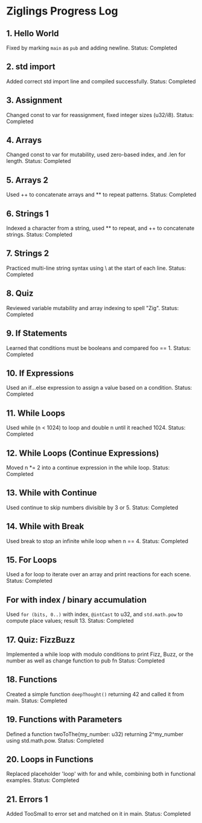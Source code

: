 # Ziglings Progress Log

## 1. Hello World
Fixed by marking `main` as `pub` and adding newline.
Status:  Completed

## 2. std import
Added correct std import line and compiled successfully.
Status:  Completed

## 3. Assignment
Changed const to var for reassignment, fixed integer sizes (u32/i8).
Status:  Completed
## 4. Arrays
Changed const to var for mutability, used zero-based index, and .len for length.
Status:  Completed
## 5. Arrays 2
Used ++ to concatenate arrays and ** to repeat patterns.
Status: Completed
## 6. Strings 1
Indexed a character from a string, used ** to repeat, and ++ to concatenate strings.
Status: Completed

## 7. Strings 2
Practiced multi-line string syntax using \\ at the start of each line.
Status: Completed
## 8. Quiz
Reviewed variable mutability and array indexing to spell "Zig".
Status: Completed
## 9. If Statements
Learned that conditions must be booleans and compared foo == 1.
Status: Completed
## 10. If Expressions
Used an if...else expression to assign a value based on a condition.
Status: Completed
## 11. While Loops
Used while (n < 1024) to loop and double n until it reached 1024.
Status: Completed
## 12. While Loops (Continue Expressions)
Moved n *= 2 into a continue expression in the while loop.
Status: Completed
## 13. While with Continue
Used continue to skip numbers divisible by 3 or 5.
Status: Completed
## 14. While with Break
Used break to stop an infinite while loop when n == 4.
Status: Completed
## 15. For Loops
Used a for loop to iterate over an array and print reactions for each scene.
Status: Completed
## For with index / binary accumulation
Used `for (bits, 0..)` with index, `@intCast` to u32, and `std.math.pow` to compute place values; result 13.
Status: Completed
## 17. Quiz: FizzBuzz
Implemented a while loop with modulo conditions to print Fizz, Buzz, or the number as well as change function to pub fn
Status: Completed
## 18. Functions
Created a simple function `deepThought()` returning 42 and called it from main.
Status: Completed
## 19. Functions with Parameters
Defined a function twoToThe(my_number: u32) returning 2^my_number using std.math.pow.
Status: Completed
## 20. Loops in Functions
Replaced placeholder 'loop' with for and while, combining both in functional examples.
Status: Completed
## 21. Errors 1
Added TooSmall to error set and matched on it in main.
Status: Completed


